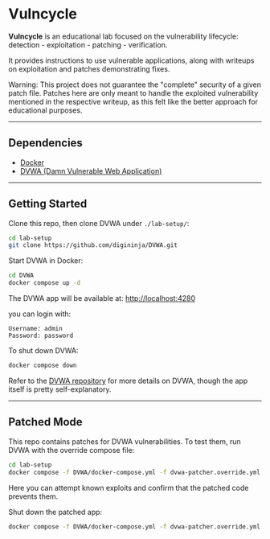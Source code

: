 # Vulncycle

**Vulncycle** is an educational lab focused on the vulnerability lifecycle: detection - exploitation - patching - verification.

It provides instructions to use vulnerable applications, along with writeups on exploitation and patches demonstrating fixes.

Warning: This project does not guarantee the "complete" security of a given patch file. Patches here are only meant to handle the exploited vulnerability mentioned in the respective writeup, as this felt like the better approach for educational purposes.

---

## Dependencies
- [Docker](https://docs.docker.com/get-docker/)
- [DVWA (Damn Vulnerable Web Application)](https://github.com/digininja/DVWA)

---

## Getting Started

Clone this repo, then clone DVWA under `./lab-setup/`:

```bash
cd lab-setup
git clone https://github.com/digininja/DVWA.git
```

Start DVWA in Docker:

```bash
cd DVWA
docker compose up -d
```

The DVWA app will be available at: [http://localhost:4280](http://localhost:4280)

you can login with: 

```
Username: admin
Password: password
```

To shut down DVWA:

```bash
docker compose down
```

Refer to the [DVWA repository](https://github.com/digininja/DVWA) for more details on DVWA, though the app itself is pretty self-explanatory.

---

## Patched Mode

This repo contains patches for DVWA vulnerabilities. To test them, run DVWA with the override compose file:

```bash
cd lab-setup
docker compose -f DVWA/docker-compose.yml -f dvwa-patcher.override.yml up -d
```

Here you can attempt known exploits and confirm that the patched code prevents them.

Shut down the patched app:

```bash
docker compose -f DVWA/docker-compose.yml -f dvwa-patcher.override.yml down
```